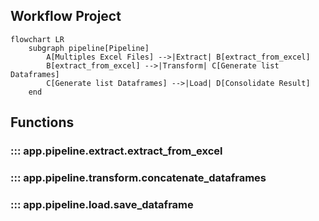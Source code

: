 ## Workflow Project

```mermaid
flowchart LR
    subgraph pipeline[Pipeline]
        A[Multiples Excel Files] -->|Extract| B[extract_from_excel]
        B[extract_from_excel] -->|Transform| C[Generate list Dataframes]
        C[Generate list Dataframes] -->|Load| D[Consolidate Result]
    end
```

## Functions

### ::: app.pipeline.extract.extract_from_excel

### ::: app.pipeline.transform.concatenate_dataframes

### ::: app.pipeline.load.save_dataframe
